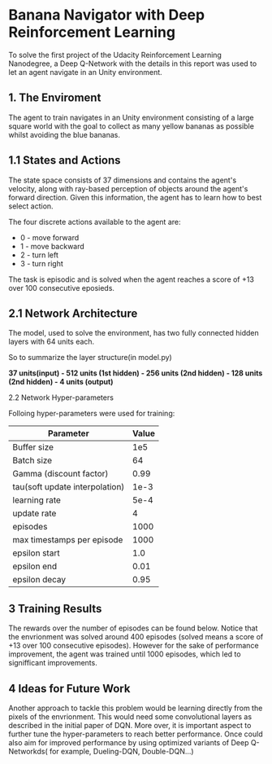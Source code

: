 # Banana Navigator with Deep Reinforcement Learning

To solve the first project of the Udacity Reinforcement Learning Nanodegree, a Deep Q-Network with the details in this report was used to let an agent navigate in an Unity environment.

## 1. The Enviroment

The agent to train navigates in an Unity environment consisting of a large square world with the goal to collect as many yellow bananas as possible whilst avoiding the blue bananas.

## 1.1 States and Actions

The state space consists of 37 dimensions and contains the agent's velocity, along with ray-based perception of objects around the agent's forward direction. Given this information, the agent has to learn how to best select action.

The four discrete actions available to the agent are:
* 0 - move forward
* 1 - move backward
* 2 - turn left
* 3 - turn right

The task is episodic and is solved when the agent reaches a score of +13 over 100 consecutive eposieds.

## 2.1 Network Architecture

The model, used to solve the environment, has two fully connected hidden layers with 64 units each.

So to summarize the layer structure(in model.py)

**37 units(input)  - 512 units (1st hidden) - 256 units (2nd hidden)  - 128 units (2nd hidden) - 4 units (output)**

2.2 Network Hyper-parameters

Folloing hyper-parameters were used for training:


| Parameter               | Value |
| ----------------------- | ----- |
| Buffer size             | 1e5   |
| Batch size              | 64    |
| Gamma (discount factor) | 0.99  |
| tau(soft update interpolation) | 1e-3 |
| learning rate| 5e-4|
| update rate| 4 |
| episodes| 1000|
| max timestamps per episode | 1000|
| epsilon start | 1.0|
| epsilon end|  0.01|
| epsilon decay| 0.95|

## 3 Training Results

The rewards over the number of episodes can be found below. Notice that the envrionment was solved around 400 episodes (solved means a score of +13 over 100 consecutive episodes). However for the sake of performance improvement, the agent was trained until 1000 episodes, which led to signifficant improvements.

## 4 Ideas for Future Work

Another approach to tackle this problem would be learning directly from the pixels of the envrionment. This would need some convolutional layers as described in the initial paper of DQN.
More over, it is important aspect to further tune the hyper-parameters to reach better performance.
Once could also aim for improved performance by using optimized variants of Deep Q-Networkds( for example, Dueling-DQN, Double-DQN...)

